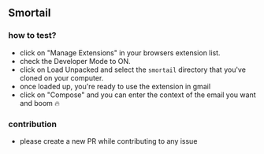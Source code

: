 ## Smortail

### how to test?
- click on "Manage Extensions" in your browsers extension list.
- check the Developer Mode to ON.
- click on Load Unpacked and select the `smortail` directory that you've cloned on your computer.
- once loaded up, you're ready to use the extension in gmail
- click on "Compose" and you can enter the context of the email you want and boom 🔥

### contribution
- please create a new PR while contributing to any issue
